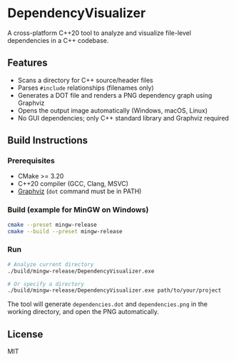 # DependencyVisualizer

A cross-platform C++20 tool to analyze and visualize file-level dependencies in a C++ codebase.

## Features
- Scans a directory for C++ source/header files
- Parses `#include` relationships (filenames only)
- Generates a DOT file and renders a PNG dependency graph using Graphviz
- Opens the output image automatically (Windows, macOS, Linux)
- No GUI dependencies; only C++ standard library and Graphviz required

## Build Instructions

### Prerequisites
- CMake >= 3.20
- C++20 compiler (GCC, Clang, MSVC)
- [Graphviz](https://graphviz.org/download/) (`dot` command must be in PATH)

### Build (example for MinGW on Windows)
```sh
cmake --preset mingw-release
cmake --build --preset mingw-release
```

### Run
```sh
# Analyze current directory
./build/mingw-release/DependencyVisualizer.exe

# Or specify a directory
./build/mingw-release/DependencyVisualizer.exe path/to/your/project
```

The tool will generate `dependencies.dot` and `dependencies.png` in the working directory, and open the PNG automatically.

## License
MIT
